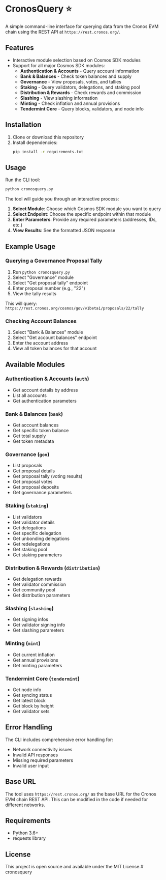 # CronosQuery ⭐

A simple command-line interface for querying data from the Cronos EVM chain using the REST API at `https://rest.cronos.org/`.

## Features

- Interactive module selection based on Cosmos SDK modules
- Support for all major Cosmos SDK modules:
  - **Authentication & Accounts** - Query account information
  - **Bank & Balances** - Check token balances and supply
  - **Governance** - View proposals, votes, and tallies
  - **Staking** - Query validators, delegations, and staking pool
  - **Distribution & Rewards** - Check rewards and commission
  - **Slashing** - View slashing information
  - **Minting** - Check inflation and annual provisions
  - **Tendermint Core** - Query blocks, validators, and node info

## Installation

1. Clone or download this repository
2. Install dependencies:
   ```bash
   pip install -r requirements.txt
   ```

## Usage

Run the CLI tool:
```bash
python cronosquery.py
```

The tool will guide you through an interactive process:

1. **Select Module**: Choose which Cosmos SDK module you want to query
2. **Select Endpoint**: Choose the specific endpoint within that module
3. **Enter Parameters**: Provide any required parameters (addresses, IDs, etc.)
4. **View Results**: See the formatted JSON response

## Example Usage

### Querying a Governance Proposal Tally

1. Run `python cronosquery.py`
2. Select "Governance" module
3. Select "Get proposal tally" endpoint
4. Enter proposal number (e.g., "22")
5. View the tally results

This will query: `https://rest.cronos.org/cosmos/gov/v1beta1/proposals/22/tally`

### Checking Account Balances

1. Select "Bank & Balances" module
2. Select "Get account balances" endpoint
3. Enter the account address
4. View all token balances for that account

## Available Modules

### Authentication & Accounts (`auth`)
- Get account details by address
- List all accounts
- Get authentication parameters

### Bank & Balances (`bank`)
- Get account balances
- Get specific token balance
- Get total supply
- Get token metadata

### Governance (`gov`)
- List proposals
- Get proposal details
- Get proposal tally (voting results)
- Get proposal votes
- Get proposal deposits
- Get governance parameters

### Staking (`staking`)
- List validators
- Get validator details
- Get delegations
- Get specific delegation
- Get unbonding delegations
- Get redelegations
- Get staking pool
- Get staking parameters

### Distribution & Rewards (`distribution`)
- Get delegation rewards
- Get validator commission
- Get community pool
- Get distribution parameters

### Slashing (`slashing`)
- Get signing infos
- Get validator signing info
- Get slashing parameters

### Minting (`mint`)
- Get current inflation
- Get annual provisions
- Get minting parameters

### Tendermint Core (`tendermint`)
- Get node info
- Get syncing status
- Get latest block
- Get block by height
- Get validator sets

## Error Handling

The CLI includes comprehensive error handling for:
- Network connectivity issues
- Invalid API responses
- Missing required parameters
- Invalid user input

## Base URL

The tool uses `https://rest.cronos.org/` as the base URL for the Cronos EVM chain REST API. This can be modified in the code if needed for different networks.

## Requirements

- Python 3.6+
- requests library

## License

This project is open source and available under the MIT License.# cronosquery
